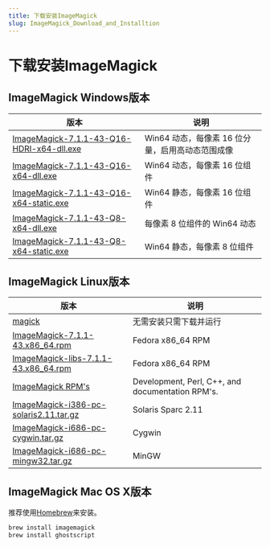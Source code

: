 ```yaml
---
title: 下载安装ImageMagick
slug: ImageMagick_Download_and_Installtion
---
```

# 下载安装ImageMagick

## ImageMagick Windows版本

|版本|说明|
|-|-|
| [ImageMagick-7.1.1-43-Q16-HDRI-x64-dll.exe](https://imagemagick.org/archive/binaries/ImageMagick-7.1.1-43-Q16-HDRI-x64-dll.exe)|Win64 动态，每像素 16 位分量，启用高动态范围成像|
| [ImageMagick-7.1.1-43-Q16-x64-dll.exe](https://imagemagick.org/archive/binaries/ImageMagick-7.1.1-43-Q16-x64-dll.exe)|Win64 动态，每像素 16 位组件|
| [ImageMagick-7.1.1-43-Q16-x64-static.exe](https://imagemagick.org/archive/binaries/ImageMagick-7.1.1-43-Q16-x64-static.exe)|Win64 静态，每像素 16 位组件|
| [ImageMagick-7.1.1-43-Q8-x64-dll.exe](https://imagemagick.org/archive/binaries/ImageMagick-7.1.1-43-Q8-x64-dll.exe)|每像素 8 位组件的 Win64 动态|
| [ImageMagick-7.1.1-43-Q8-x64-static.exe](https://imagemagick.org/archive/binaries/ImageMagick-7.1.1-43-Q8-x64-static.exe)|Win64 静态，每像素 8 位组件|

## ImageMagick Linux版本

|版本|说明|
|-|-|
| [magick](https://imagemagick.org/archive/binaries/magick) |无需安装只需下载并运行|
| [ImageMagick-7.1.1-43.x86_64.rpm](https://imagemagick.org/archive/linux/CentOS/x86_64/ImageMagick-7.1.1-43.x86_64.rpm)	|Fedora x86_64 RPM|
| [ImageMagick-libs-7.1.1-43.x86_64.rpm](https://imagemagick.org/archive/linux/CentOS/x86_64/ImageMagick-libs-7.1.1-43.x86_64.rpm)	|Fedora x86_64 RPM|
| [ImageMagick RPM's](https://imagemagick.org/archive/linux/CentOS)	|Development, Perl, C++, and documentation RPM's.|
| [ImageMagick-i386-pc-solaris2.11.tar.gz](https://imagemagick.org/archive/binaries/ImageMagick-i386-pc-solaris2.11.tar.gz) |	Solaris Sparc 2.11|
| [ImageMagick-i686-pc-cygwin.tar.gz](https://imagemagick.org/archive/binaries/ImageMagick-i686-pc-cygwin.tar.gz)	|Cygwin|
| [ImageMagick-i686-pc-mingw32.tar.gz](https://imagemagick.org/archive/binaries/ImageMagick-i686-pc-mingw32.tar.gz)	|MinGW|

## ImageMagick Mac OS X版本
推荐使用[Homebrew](https://brew.sh/)来安装。

```zsh
brew install imagemagick
brew install ghostscript
```